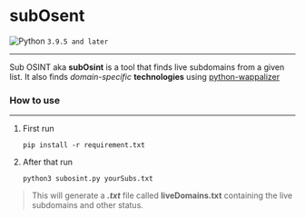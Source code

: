 # subOsent 
![Python](https://img.shields.io/badge/-Python-black?style=flat-square&logo=Python) `3.9.5 and later`
_______________________
Sub OSINT aka **subOsint** is a tool that finds live subdomains from a given list. It also finds *domain-specific* **technologies** using [python-wappalizer](https://pypi.org/project/python-Wappalyzer/)

### How to use
________________________
1. First run
    
    `pip install -r requirement.txt`

2. After that run

    `python3 subosint.py yourSubs.txt`

> This will generate a ***.txt*** file called **liveDomains.txt** containing the live subdomains and other status.
